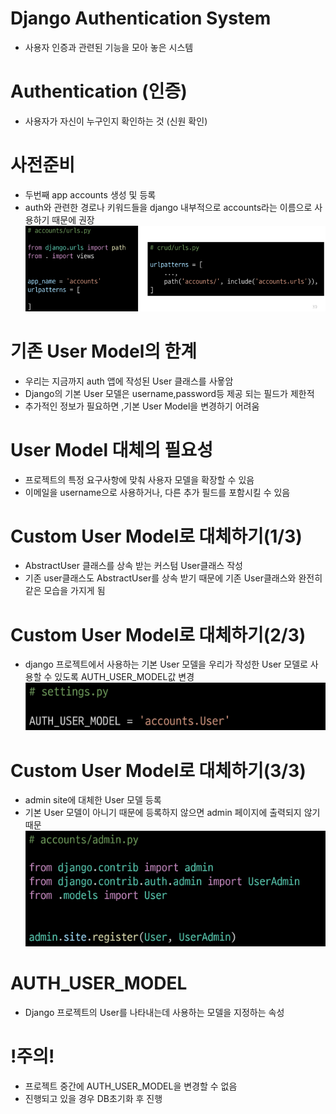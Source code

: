 # Django Authentication System
- 사용자 인증과 관련된 기능을 모아 놓은 시스템

# Authentication (인증)
- 사용자가 자신이 누구인지 확인하는 것 (신원 확인)

# 사전준비
- 두번째 app accounts 생성 및 등록
- auth와 관련한 경로나 키워드들을 django 내부적으로 accounts라는 이름으로 사용하기 때문에 권장
![alt text](image-71.png)

# 기존 User Model의 한계
- 우리는 지금까지 auth 앱에 작성된 User 클래스를 사욯암
- Django의 기본 User 모델은 username,password등 제공 되는 필드가 제한적
- 추가적인 정보가 필요하면 ,기본 User Model을 변경하기 어려움

# User Model 대체의 필요성
- 프로젝트의 특정 요구사항에 맞춰 사용자 모델을 확장할 수 있음
- 이메일을 username으로 사용하거나, 다른 추가 필드를 포함시킬 수 있음

# Custom User Model로 대체하기(1/3)
- AbstractUser 클래스를 상속 받는 커스텀 User클래스 작성
- 기존 user클래스도 AbstractUser를 상속 받기 때문에 기존 User클래스와 완전히 같은 모습을 가지게 됨

# Custom User Model로 대체하기(2/3)
- django 프로젝트에서 사용하는 기본 User 모델을 우리가 작성한 User 모델로 사용할 수 있도록 AUTH_USER_MODEL값 변경
![alt text](image-72.png)

# Custom User Model로 대체하기(3/3)
- admin site에 대체한 User 모델 등록
- 기본 User 모델이 아니기 때문에 등록하지 않으면 admin 페이지에 출력되지 않기 때문
![alt text](image-73.png)

# AUTH_USER_MODEL
- Django 프로젝트의 User를 나타내는데 사용하는 모델을 지정하는 속성
# !주의!
- 프로젝트 중간에 AUTH_USER_MODEL을 변경할 수 없음
- 진행되고 있을 경우 DB초기화 후 진행